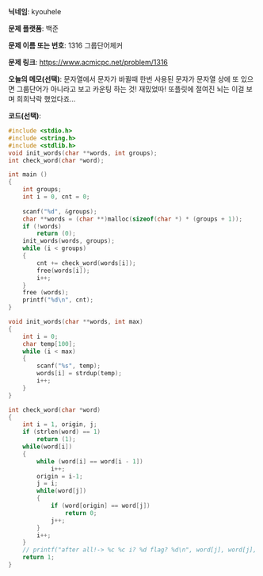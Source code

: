 **닉네임**: kyouhele

**문제 플랫폼**: 백준

**문제 이름 또는 번호**: 1316 그룹단어체커

**문제 링크**: https://www.acmicpc.net/problem/1316

**오늘의 메모(선택)**: 문자열에서 문자가 바뀔때 한번 사용된 문자가 문자열 상에 또 있으면 그룹단어가 아니라고 보고 카운팅 하는 것! 재밌었따! 또플릿에 절여진 뇌는 이걸 보며 희희낙락 했었다죠...

**코드(선택)**:

``` c
#include <stdio.h>
#include <string.h>
#include <stdlib.h>
void init_words(char **words, int groups);
int check_word(char *word);

int main ()
{
	int groups;
	int i = 0, cnt = 0;
	
	scanf("%d", &groups);
	char **words = (char **)malloc(sizeof(char *) * (groups + 1));
	if (!words)
		return (0);
	init_words(words, groups);
	while (i < groups)
	{
		cnt += check_word(words[i]);
		free(words[i]);
		i++;
	}
	free (words);
	printf("%d\n", cnt);
}

void init_words(char **words, int max)
{
	int i = 0;
	char temp[100];
	while (i < max)
	{
		scanf("%s", temp);
		words[i] = strdup(temp);
		i++;
	}
}

int check_word(char *word)
{
	int i = 1, origin, j;
	if (strlen(word) == 1)
		return (1);
	while(word[i])
	{
		while (word[i] == word[i - 1])
			i++;
		origin = i-1;
		j = i;
		while(word[j])
		{
			if (word[origin] == word[j])
				return 0;
			j++;
		}
		i++;
	}
	// printf("after all!-> %c %c i? %d flag? %d\n", word[j], word[j], i, cnt);
	return 1;
}
```
